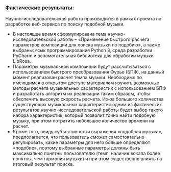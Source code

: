 ﻿### Фактические результаты:
Научно-исследовательская работа производится в рамках проекта по разработке веб-сервиса по поиску подобной музыки. 
* В настоящее время сформулирована тема научно-исследовательской работы – «Применение быстрого расчета параметров композиции для поиска музыки по подобию», а также выбраны: язык программирования Python 3, среда разработки PyCharm и вспомогательная библиотека для обработки музыки LibRosa.
* Параметры музыкальной композиции будут рассчитываться с использованием быстрого преобразования Фурье (БПФ), на данный момент реализован расчет темпа музыки. Необходимо по имеющимся в открытом доступе материалам изучить возможные методы расчета музыкальных характеристик с использованием БПФ и разработать алгоритм их реализации таким образом, чтобы обеспечить высокую скорость расчета. Из-за большого количества существующих музыкальных характеристик одним из фактических результатов научно-исследовательской работы будет выбор такого набора характеристик, который позволит точно найти подобную музыку, при этом потратить небольшое количество времени на расчет. 
* Кроме того, ввиду субъективности выражения «подобная музыка», предполагается, что пользователь сможет самостоятельно регулировать, какие параметры для него больше определяют «подобие», поэтому выбранные параметры должны быть максимально понятны пользователю (темп, наличие вокала более понятны, чем гармония музыки) и при этом существенно влиять на итоговый результат поиска.
